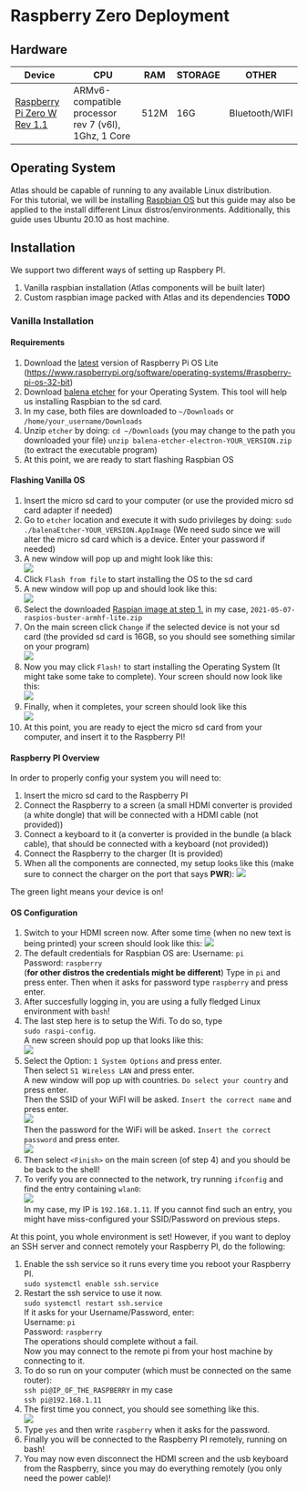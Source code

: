 # Raspberry Zero Deployment
## Hardware
| Device                      	| CPU                                                  	| RAM  	| STORAGE 	| OTHER 	|
|-----------------------------	|------------------------------------------------------	|------	|---------	|-------	|
| [Raspberry Pi Zero W Rev 1.1](https://thepihut.com/products/raspberry-pi-zero-wh-starter-kit) 	| ARMv6-compatible processor rev 7 (v6l), 1Ghz, 1 Core 	| 512M 	| 16G     	|Bluetooth/WIFI|


## Operating System
Atlas should be capable of running to any available Linux distribution.  
For this tutorial, we will be installing [Raspbian OS](https://www.raspbian.org/) but this guide may also be applied to the install different Linux distros/environments. Additionally, this guide uses Ubuntu 20.10 as host machine.

## Installation
We support two different ways of setting up Raspbery PI.
1.  Vanilla raspbian installation (Atlas components will be built later) 
2.  Custom raspbian image packed with Atlas and its dependencies **TODO**

### Vanilla Installation
#### Requirements
1. Download the [latest](https://downloads.raspberrypi.org/raspios_lite_armhf/images/raspios_lite_armhf-2021-05-28/2021-05-07-raspios-buster-armhf-lite.zip) version of Raspberry Pi OS Lite (https://www.raspberrypi.org/software/operating-systems/#raspberry-pi-os-32-bit)
2. Download [balena etcher](https://www.balena.io/etcher/) for your Operating System. This tool will help us installing Raspbian to the sd card.
3. In my case, both files are downloaded to `~/Downloads` or `/home/your_username/Downloads`
4. Unzip `etcher` by doing:
    `cd ~/Downloads` (you may change to the path you downloaded your file)
    `unzip balena-etcher-electron-YOUR_VERSION.zip` (to extract the executable program)
5. At this point, we are ready to start flashing Raspbian OS

#### Flashing Vanilla OS
1. Insert the micro sd card to your computer (or use the provided micro sd card adapter if needed)
2. Go to `etcher` location and execute it with sudo privileges by doing:
`sudo ./balenaEtcher-YOUR_VERSION.AppImage` 
(We need sudo since we will alter the micro sd card which is a device. Enter your password if needed)
3. A new window will pop up and might look like this:  
![](imgs/etcher.png?raw=true)  
4. Click `Flash from file` to start installing the OS to the sd card
5. A new window will pop up and should look like this:  
![](imgs/etcher_os.png?raw=true)  
6. Select the downloaded [Raspian image at step 1.](#Requirements) in my case, `2021-05-07-raspios-buster-armhf-lite.zip`
7. On the main screen click `Change` if the selected device is not your sd card (the provided sd card is 16GB, so you should see something similar on your program)  
![](imgs/etcher.png?raw=true)  
8. Now you may click `Flash!` to start installing the Operating System (It might take some take to complete).
Your screen should now look like this:  
![](imgs/etcher_flash.png?raw=true)  
9. Finally, when it completes, your screen should look like this  
![](imgs/etcher_complete.png?raw=true)  
10. At this point, you are ready to eject the micro sd card from your computer, and insert it to the Raspberry PI!

#### Raspberry PI Overview
In order to properly config your system you will need to:
1. Insert the micro sd card to the Raspberry PI
2. Connect the Raspberry to a screen (a small HDMI converter is provided (a white dongle) that will be connected with a HDMI cable (not provided))
3. Connect a keyboard to it (a converter is provided in the bundle (a black cable), that should be connected with a keyboard (not provided))
4. Connect the Raspberry to the charger (It is provided)
5. When all the components are connected, my setup looks like this (make sure to connect the charger on the port that says **PWR**):
![](imgs/rpi.png?raw=true)  

The green light means your device is on!

#### OS Configuration
1. Switch to your HDMI screen now. After some time (when no new text is being printed) your screen should look like this:
![](imgs/screen.jpg?raw=true)  
2. The default credentials for Raspbian OS are:
Username: `pi`  
Password: `raspberry`  
(**for other distros the credentials might be different**)
Type in `pi` and press enter. Then when it asks for password type `raspberry` and press enter.  
3. After succesfully logging in, you are using a fully fledged Linux environment with `bash`!  
4. The last step here is to setup the Wifi. To do so, type  
`sudo raspi-config`.  
A new screen should pop up that looks like this:  
![](imgs/raspi.jpg?raw=true)  
5. Select the Option: `1 System Options` and press enter.  
Then select `S1 Wireless LAN` and press enter.  
A new window will pop up with countries. `Do select your country` and press enter.  
Then the SSID of your WiFI will be asked. `Insert the correct name` and press enter.  
![](imgs/ssid.png?raw=true)  
Then the password for the WiFi will be asked. `Insert the correct password` and press enter.  
![](imgs/pass.jpg?raw=true)  
6. Then select `<Finish>` on the main screen (of step 4) and you should be be back to the shell!
7. To verify you are connected to the network, try running `ifconfig` and find the entry containing `wlan0`:  
![](imgs/wlan0.png?raw=true)  
In my case, my IP is `192.168.1.11`. 
If you cannot find such an entry, you might have miss-configured your SSID/Password on previous steps.

At this point, you whole environment is set! However, if you want to deploy an SSH server and connect remotely your Raspberry PI, do the following:  
1. Enable the ssh service so it runs every time you reboot your Raspberry PI.  
`sudo systemctl enable ssh.service`  
2. Restart the ssh service to use it now.  
`sudo systemctl restart ssh.service`  
If it asks for your Username/Password, enter:  
Username: `pi`  
Password: `raspberry`  
The operations should complete without a fail.  
Now you may connect to the remote pi from your host machine by connecting to it.  
3. To do so run on your computer (which must be connected on the same router):  
`ssh pi@IP_OF_THE_RASPBERRY` in my case  
`ssh pi@192.168.1.11`  
4. The first time you connect, you should see something like this.  
![](imgs/ssh.png?raw=true)  
5. Type `yes` and then write `raspberry` when it asks for the password.  
6. Finally you will be connected to the Raspberry PI remotely, running on bash!  
7. You may now even disconnect the HDMI screen and the usb keyboard from the Raspberry, since you may do everything remotely (you only need the power cable)!  
